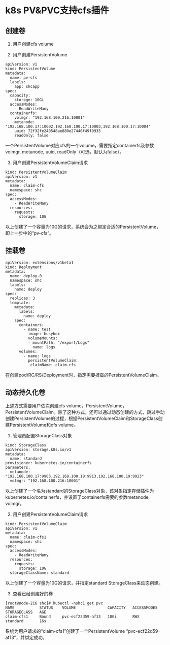 # k8s PV&PVC支持cfs插件

## 创建卷

1. 用户创建cfs volume


2. 用户创建PersistentVolume

```
apiVersion: v1
kind: PersistentVolume
metadata:
  name: pv-cfs
  labels:
    app: shcapp
spec:
  capacity:
    storage: 10Gi
  accessModes:
    - ReadWriteMany
  containerfs:
    volmgr: "192.168.100.216:10001"
    metanode: "192.168.100.17:10002,192.168.100.17:10003,192.168.100.17:10004"
    uuid: 72f32fe240548ae880e27446f49f9935
    readOnly: false
```

一个PersistentVolume对应cfs的一个volume，需要指定containerfs及参数volmgr, metanode, uuid, readOnly（可选，默认为false）。



3. 用户创建PersistentVolumeClaim请求

```
kind: PersistentVolumeClaim
apiVersion: v1
metadata:
  name: claim-cfs
  namespace: shc
spec:
  accessModes:
    - ReadWriteMany
  resources:
    requests:
      storage: 10G
```

以上创建了一个容量为10G的请求，系统会为之绑定合适的PersistentVolume，即上一步中的“pv-cfs”。



## 挂载卷 

```
apiVersion: extensions/v1beta1
kind: Deployment
metadata:
  name: deploy-0
  namespace: shc
  labels:
    name: deploy
spec:
  replicas: 3
  template:
    metadata:
      labels:
        name: deploy
    spec:
      containers:
        - name: test
          image: busybox
          volumeMounts:
          - mountPath: "/export/Logs"
            name: logs
      volumes:
        - name: logs
          persistentVolumeClaim:
           claimName: claim-cfs
```

在创建pod/RC/RS/Deployment时，指定需要挂载的PersistentVolumeClaim。



## 动态持久化卷

上述方式需要用户依次创建cfs volume，PersistentVolume，PersistentVolumeClaim。除了这种方式，还可以通过动态创建的方式，跳过手动创建PersistentVolume的过程，根据PersistentVolumeClaim和StorageClass创建PersistentVolume和cfs volume。

1. 管理员配置StorageClass对象

```
kind: StorageClass
apiVersion: storage.k8s.io/v1
metadata:
  name: standard
provisioner: kubernetes.io/containerfs
parameters:
  metanode: "192.168.100.17:9903,192.168.100.18:9913,192.168.100.19:9923"
  volmgr: "192.168.100.216:10001"
```

以上创建了一个名为standard的StorageClass对象，该对象指定存储插件为kubernetes.io/containerfs，并设置了containerfs需要的参数metanode, volmgr。



2. 用户创建PersistentVolumeClaim请求

```
kind: PersistentVolumeClaim
apiVersion: v1
metadata:
  name: claim-cfs1
  namespace: shc
spec:
  accessModes:
    - ReadWriteMany
  resources:
    requests:
      storage: 10G
  storageClassName: standard
```

以上创建了一个容量为10G的请求，并指定standard StorageClass来动态创建。



3. 查看已经创建好的卷

```
[root@node-216 shc]# kubectl -nshc1 get pvc
NAME           STATUS    VOLUME              CAPACITY   ACCESSMODES   STORAGECLASS   AGE
claim-cfs1     Bound     pvc-ecf22d59-af13   10Gi       RWX           standard       16s
```

系统为用户请求的“claim-cfs1”创建了一个PersistentVolume “pvc-ecf22d59-af13”，并绑定成功。





